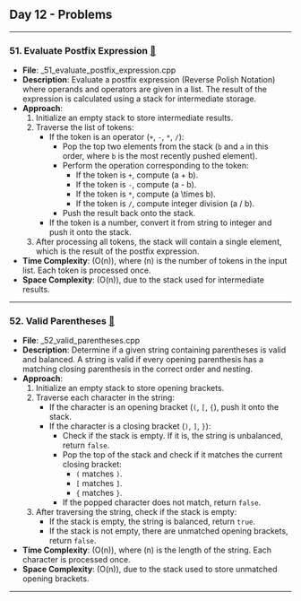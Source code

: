 ## Day 12 - Problems

---

### 51. **Evaluate Postfix Expression** [🧲](./_51_evaluate_postfix_expression.cpp)
   - **File**: _51_evaluate_postfix_expression.cpp
   - **Description**: Evaluate a postfix expression (Reverse Polish Notation) where operands and operators are given in a list. The result of the expression is calculated using a stack for intermediate storage.
   - **Approach**:
     1. Initialize an empty stack to store intermediate results.
     2. Traverse the list of tokens:
        - If the token is an operator (`+`, `-`, `*`, `/`):
          - Pop the top two elements from the stack (`b` and `a` in this order, where `b` is the most recently pushed element).
          - Perform the operation corresponding to the token:
            - If the token is `+`, compute \(a + b\).
            - If the token is `-`, compute \(a - b\).
            - If the token is `*`, compute \(a \times b\).
            - If the token is `/`, compute integer division \(a / b\).
          - Push the result back onto the stack.
        - If the token is a number, convert it from string to integer and push it onto the stack.
     3. After processing all tokens, the stack will contain a single element, which is the result of the postfix expression.
   - **Time Complexity**: \(O(n)\), where \(n\) is the number of tokens in the input list. Each token is processed once.
   - **Space Complexity**: \(O(n)\), due to the stack used for intermediate results.

---

### 52. **Valid Parentheses** [🧲](./_52_valid_parentheses.cpp)
   - **File**: _52_valid_parentheses.cpp
   - **Description**: Determine if a given string containing parentheses is valid and balanced. A string is valid if every opening parenthesis has a matching closing parenthesis in the correct order and nesting.
   - **Approach**:
     1. Initialize an empty stack to store opening brackets.
     2. Traverse each character in the string:
        - If the character is an opening bracket (`(`, `[`, `{`), push it onto the stack.
        - If the character is a closing bracket (`)`, `]`, `}`):
          - Check if the stack is empty. If it is, the string is unbalanced, return `false`.
          - Pop the top of the stack and check if it matches the current closing bracket:
            - `(` matches `)`.
            - `[` matches `]`.
            - `{` matches `}`.
          - If the popped character does not match, return `false`.
     3. After traversing the string, check if the stack is empty:
        - If the stack is empty, the string is balanced, return `true`.
        - If the stack is not empty, there are unmatched opening brackets, return `false`.
   - **Time Complexity**: \(O(n)\), where \(n\) is the length of the string. Each character is processed once.
   - **Space Complexity**: \(O(n)\), due to the stack used to store unmatched opening brackets.

---
